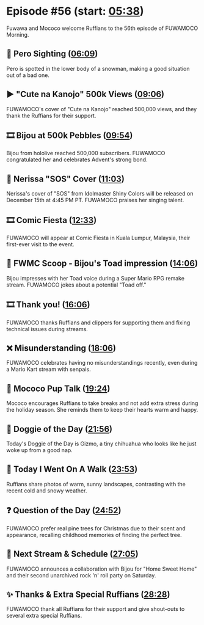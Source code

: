 # Episode #56 (start: [05:38](https://youtu.be/OSGvHVy1wn0?t=05m38s))

Fuwawa and Mococo welcome Ruffians to the 56th episode of FUWAMOCO Morning.

## 👀 Pero Sighting ([06:09](https://youtu.be/OSGvHVy1wn0?t=06m09s))

Pero is spotted in the lower body of a snowman, making a good situation out of a bad one.

## ▶️ "Cute na Kanojo" 500k Views ([09:06](https://youtu.be/OSGvHVy1wn0?t=09m06s))

FUWAMOCO's cover of "Cute na Kanojo" reached 500,000 views, and they thank the Ruffians for their support.

## 🎞️ Bijou at 500k Pebbles ([09:54](https://youtu.be/OSGvHVy1wn0?t=09m54s))

Bijou from hololive reached 500,000 subscribers. FUWAMOCO congratulated her and celebrates Advent's strong bond.

## 🎤 Nerissa "SOS" Cover ([11:03](https://youtu.be/OSGvHVy1wn0?t=11m03s))

Nerissa's cover of "SOS" from Idolmaster Shiny Colors will be released on December 15th at 4:45 PM PT. FUWAMOCO praises her singing talent.

## 🎞️ Comic Fiesta ([12:33](https://youtu.be/OSGvHVy1wn0?t=12m33s))

FUWAMOCO will appear at Comic Fiesta in Kuala Lumpur, Malaysia, their first-ever visit to the event.

## 🔎 FWMC Scoop - Bijou's Toad impression ([14:06](https://youtu.be/OSGvHVy1wn0?t=14m06s))

Bijou impresses with her Toad voice during a Super Mario RPG remake stream. FUWAMOCO jokes about a potential "Toad off."

## 🎞️ Thank you! ([16:06](https://youtu.be/OSGvHVy1wn0?t=16m06s))

FUWAMOCO thanks Ruffians and clippers for supporting them and fixing technical issues during streams.

## ❌ Misunderstanding ([18:06](https://youtu.be/OSGvHVy1wn0?t=18m06s))

FUWAMOCO celebrates having no misunderstandings recently, even during a Mario Kart stream with senpais.

## 📣 Mococo Pup Talk ([19:24](https://youtu.be/OSGvHVy1wn0?t=19m24s))

Mococo encourages Ruffians to take breaks and not add extra stress during the holiday season. She reminds them to keep their hearts warm and happy.

## 🐶 Doggie of the Day ([21:56](https://youtu.be/OSGvHVy1wn0?t=21m56s))

Today's Doggie of the Day is Gizmo, a tiny chihuahua who looks like he just woke up from a good nap.

## 🚶 Today I Went On A Walk ([23:53](https://youtu.be/OSGvHVy1wn0?t=23m53s))

Ruffians share photos of warm, sunny landscapes, contrasting with the recent cold and snowy weather.

## ❓ Question of the Day ([24:52](https://youtu.be/OSGvHVy1wn0?t=24m52s))

FUWAMOCO prefer real pine trees for Christmas due to their scent and appearance, recalling childhood memories of finding the perfect tree.

## 📅 Next Stream & Schedule ([27:05](https://youtu.be/OSGvHVy1wn0?t=27m05s))

FUWAMOCO announces a collaboration with Bijou for "Home Sweet Home" and their second unarchived rock 'n' roll party on Saturday.

## ✨ Thanks & Extra Special Ruffians ([28:28](https://youtu.be/OSGvHVy1wn0?t=28m28s))

FUWAMOCO thank all Ruffians for their support and give shout-outs to several extra special Ruffians.

